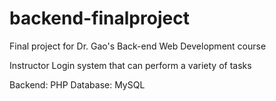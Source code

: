 # backend-finalproject
Final project for Dr. Gao's Back-end Web Development course

Instructor Login system that can perform a variety of tasks

Backend: PHP
Database: MySQL